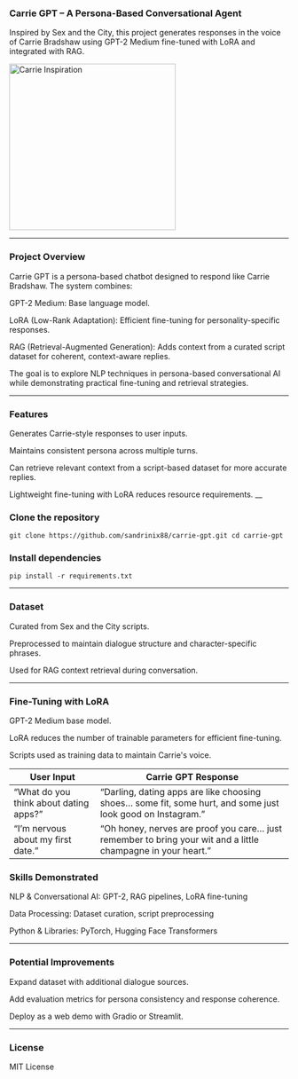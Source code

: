 ### Carrie GPT – A Persona-Based Conversational Agent

Inspired by Sex and the City, this project generates responses in the voice of Carrie Bradshaw using GPT-2 Medium fine-tuned with LoRA and integrated with RAG.

<img src="https://i.pinimg.com/1200x/7c/e5/98/7ce59868bbf1f90c850513b7060cebf3.jpg" alt="Carrie Inspiration" width="300"/>

___
### Project Overview

Carrie GPT is a persona-based chatbot designed to respond like Carrie Bradshaw. The system combines:

GPT-2 Medium: Base language model.

LoRA (Low-Rank Adaptation): Efficient fine-tuning for personality-specific responses.

RAG (Retrieval-Augmented Generation): Adds context from a curated script dataset for coherent, context-aware replies.

The goal is to explore NLP techniques in persona-based conversational AI while demonstrating practical fine-tuning and retrieval strategies.
___
### Features

Generates Carrie-style responses to user inputs.

Maintains consistent persona across multiple turns.

Can retrieve relevant context from a script-based dataset for more accurate replies.

Lightweight fine-tuning with LoRA reduces resource requirements.
__
### Clone the repository

`git clone https://github.com/sandrinix88/carrie-gpt.git
cd carrie-gpt`

### Install dependencies
`pip install -r requirements.txt`
___
### Dataset

Curated from Sex and the City scripts.

Preprocessed to maintain dialogue structure and character-specific phrases.

Used for RAG context retrieval during conversation.
___
### Fine-Tuning with LoRA

GPT-2 Medium base model.

LoRA reduces the number of trainable parameters for efficient fine-tuning.

Scripts used as training data to maintain Carrie's voice.

| User Input                             | Carrie GPT Response                                                                                          |
| -------------------------------------- | ------------------------------------------------------------------------------------------------------------ |
| “What do you think about dating apps?” | “Darling, dating apps are like choosing shoes… some fit, some hurt, and some just look good on Instagram.”   |
| “I’m nervous about my first date.”     | “Oh honey, nerves are proof you care… just remember to bring your wit and a little champagne in your heart.” |

### Skills Demonstrated

NLP & Conversational AI: GPT-2, RAG pipelines, LoRA fine-tuning

Data Processing: Dataset curation, script preprocessing

Python & Libraries: PyTorch, Hugging Face Transformers
___
### Potential Improvements

Expand dataset with additional dialogue sources.

Add evaluation metrics for persona consistency and response coherence.

Deploy as a web demo with Gradio or Streamlit.
___

### License

MIT License

